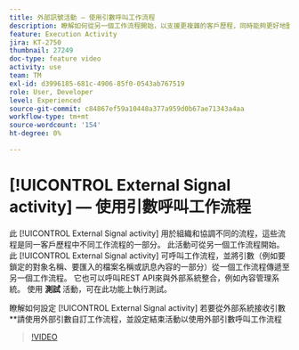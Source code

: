 ```yaml
---
title: 外部訊號活動 — 使用引數呼叫工作流程
description: 瞭解如何從另一個工作流程開始，以支援更複雜的客戶歷程，同時能夠更好地監控和回應問題。
feature: Execution Activity
jira: KT-2750
thumbnail: 27249
doc-type: feature video
activity: use
team: TM
exl-id: d3996185-681c-4906-85f0-0543ab767519
role: User, Developer
level: Experienced
source-git-commit: c84867ef59a10448a377a959d0b67ae71343a4aa
workflow-type: tm+mt
source-wordcount: '154'
ht-degree: 0%

---
```



# [!UICONTROL External Signal activity]  — 使用引數呼叫工作流程

此 [!UICONTROL External Signal activity] 用於組織和協調不同的流程，這些流程是同一客戶歷程中不同工作流程的一部分。 此活動可從另一個工作流程開始。 此 [!UICONTROL External Signal activity] 可呼叫工作流程，並將引數（例如要鎖定的對象名稱、要匯入的檔案名稱或訊息內容的一部分）從一個工作流程傳遞至另一個工作流程。 它也可以呼叫REST API來與外部系統整合，例如內容管理系統。 使用 **測試** 活動，可在此功能上執行測試。

瞭解如何設定 [!UICONTROL External Signal activity] 若要從外部系統接收引數**請使用外部引數自訂工作流程，並設定結束活動以使用外部引數呼叫工作流程

>[!VIDEO](https://video.tv.adobe.com/v/27249/?quality=12&learn=on)
